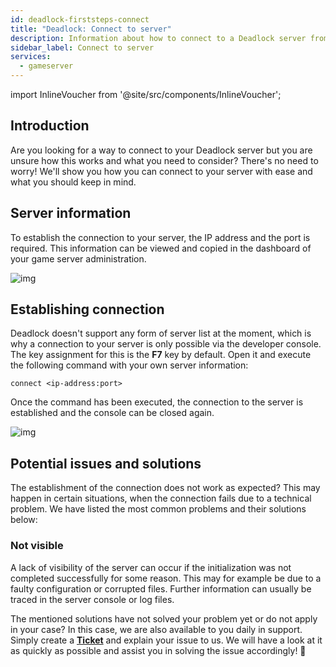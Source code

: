 ```yaml
---
id: deadlock-firststeps-connect
title: "Deadlock: Connect to server"
description: Information about how to connect to a Deadlock server from ZAP-Hosting - ZAP-Hosting.com Documentation
sidebar_label: Connect to server
services:
  - gameserver
---
```


import InlineVoucher from '@site/src/components/InlineVoucher';

## Introduction

Are you looking for a way to connect to your Deadlock server but you are unsure how this works and what you need to consider? There's no need to worry! We'll show you how you can connect to your server with ease and what you should keep in mind.

<InlineVoucher />



## Server information

To establish the connection to your server, the IP address and the port is required. This information can be viewed and copied in the dashboard of your game server administration.

![img](https://screensaver01.zap-hosting.com/index.php/s/LEieX839x8TJ8Cd/download)



## Establishing connection

Deadlock doesn't support any form of server list at the moment, which is why a connection to your server is only possible via the developer console. The key assignment for this is the **F7** key by default. Open it and execute the following command with your own server information: 

```
connect <ip-address:port>
```

Once the command has been executed, the connection to the server is established and the console can be closed again. 

![img](https://screensaver01.zap-hosting.com/index.php/s/Mdm4w6eGQg7ng8c/download)



## Potential issues and solutions

The establishment of the connection does not work as expected? This may happen in certain situations, when the connection fails due to a technical problem. We have listed the most common problems and their solutions below:

### Not visible

A lack of visibility of the server can occur if the initialization was not completed successfully for some reason. This may for example be due to a faulty configuration or corrupted files. Further information can usually be traced in the server console or log files.



The mentioned solutions have not solved your problem yet or do not apply in your case? In this case, we are also available to you daily in support. Simply create a **[Ticket](https://zap-hosting.com/en/customer/support/)** and explain your issue to us. We will have a look at it as quickly as possible and assist you in solving the issue accordingly! 🙂
